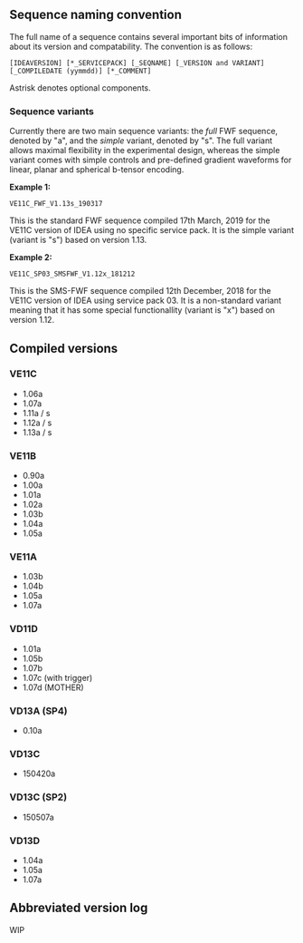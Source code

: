 ## Sequence naming convention
The full name of a sequence contains several important bits of information about its version and compatability. The convention is as follows:

    [IDEAVERSION] [*_SERVICEPACK] [_SEQNAME] [_VERSION and VARIANT] [_COMPILEDATE (yymmdd)] [*_COMMENT]

Astrisk denotes optional components.

### Sequence variants
Currently there are two main sequence variants: the _full_ FWF sequence, denoted by "a", and the _simple_ variant, denoted by "s". The full variant allows maximal flexibility in the experimental design, whereas the simple variant comes with simple controls and pre-defined gradient waveforms for linear, planar and spherical b-tensor encoding.

**Example 1:**

    VE11C_FWF_V1.13s_190317
This is the standard FWF sequence compiled 17th March, 2019 for the VE11C version of IDEA using no specific service pack. It is the simple variant (variant is "s") based on version 1.13.

**Example 2:**

    VE11C_SP03_SMSFWF_V1.12x_181212
This is the SMS-FWF sequence compiled 12th December, 2018 for the VE11C version of IDEA using service pack 03. It is a non-standard variant meaning that it has some special functionallity (variant is "x") based on version 1.12.

## Compiled versions

### VE11C
* 1.06a
* 1.07a
* 1.11a / s
* 1.12a / s
* 1.13a / s

### VE11B
* 0.90a
* 1.00a
* 1.01a
* 1.02a
* 1.03b
* 1.04a
* 1.05a

### VE11A
* 1.03b
* 1.04b
* 1.05a
* 1.07a

### VD11D
* 1.01a
* 1.05b
* 1.07b
* 1.07c (with trigger)
* 1.07d (MOTHER)

### VD13A (SP4)
* 0.10a

### VD13C
* 150420a

### VD13C (SP2)
* 150507a

### VD13D
* 1.04a
* 1.05a
* 1.07a

## Abbreviated version log
WIP
